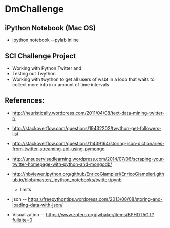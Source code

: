 DmChallenge
===========

iPython Notebook (Mac OS)
-------------------------
* ipython notebook --pylab inline


SCI Challenge Project
---------------------

* Working with Python Twitter and 
* Testing out Twython
* Working with twython to get all users of wsbt in a loop that waits to collect more info in x amount of time intervals

References:
-----------
* http://heuristically.wordpress.com/2011/04/08/text-data-mining-twitter-r/
* http://stackoverflow.com/questions/19432202/twython-get-followers-list
* http://stackoverflow.com/questions/11439164/storing-json-dictionaries-from-twitter-streaming-api-using-pymongo
* http://unsupervisedlearning.wordpress.com/2014/07/06/scraping-your-twitter-homepage-with-python-and-mongodb/
* http://nbviewer.ipython.org/github/EnricoGiampieri/EnricoGiampieri.github.io/blob/master/_ipython_notebooks/twitter.ipynb
	- limits 
* json
-- https://freepythontips.wordpress.com/2013/08/08/storing-and-loading-data-with-json/

* Visualization
-- https://www.zotero.org/jwbaker/items/BPHDT5GT?fullsite=0
